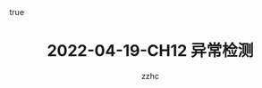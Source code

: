 ---
layout: post
title: 2022-04-19-CH12 异常检测
tags: [ML]
category: 吴恩达ML
toc: true
math: true
author: zzhc
---